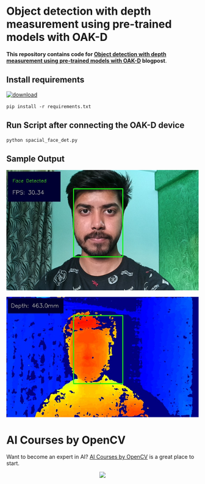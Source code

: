 # Object detection with depth measurement using pre-trained models with OAK-D

**This repository contains code for [Object detection with depth measurement using pre-trained models with OAK-D](https://learnopencv.com/object-detection-with-depth-measurement-with-oak-d/) blogpost**.



## Install requirements

[<img src="https://learnopencv.com/wp-content/uploads/2022/07/download-button-e1657285155454.png" alt="download" width="200">](https://www.dropbox.com/sh/gnsv3fj9qxgzzcq/AADFKAjEHlMtWDR5ADBpNzdBa?dl=1)

```
pip install -r requirements.txt
```

## Run Script after connecting the OAK-D device
```
python spacial_face_det.py
```

## Sample Output

![](outputs/face-cam.jpg)

![](outputs/disparity-map.jpg)

# AI Courses by OpenCV

Want to become an expert in AI? [AI Courses by OpenCV](https://opencv.org/courses/) is a great place to start. 

<a href="https://opencv.org/courses/">
<p align="center"> 
<img src="https://learnopencv.com/wp-content/uploads/2023/01/AI-Courses-By-OpenCV-Github.png">
</p>
</a>
